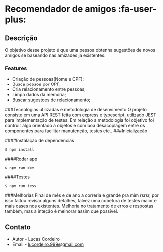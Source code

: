 Recomendador de amigos :fa-user-plus:
=============

## Descrição
O objetivo desse projeto é que uma pessoa obtenha sugestões de novos
amigos se baseando nas amizades já existentes.

### Features

- Criação de pessoas(Nome e CPF);
- Busca pessoa por CPF;
- Cria relacionamento entre pessoas;
- Limpa dados da memória;
- Buscar sugestoes de relacionamento;

###Tecnologias utilizadas e metodologia de desenvimento
O projeto consiste em uma API REST feita com express e typescript, utilizado JEST para implementação de testes.
Em relação a metodologia foi objetivo foi contruir algo orientado a objetos e com boa desacoplagem entre os componentes para facilitar manutenção, testes etc..
###Inicialização

####Instalação de dependencias

`$ npm install`


####Rodar app

`$ npm run dev`

####Testes

`$ npm run tess`

###Melhorias
Final de mês e de ano a correria é grande pra mim rsrsr, por isso faltou revisar alguns detalhes, talvez uma cobetura de testes maior e mais cases nos existentes. Melhoria no tratamento de erros e respostas também, mas a inteção é melhorar assim que possível.
## Contato

- Autor - Lucas Cordeiro
- Email - [lucordeiro.999@gmail.com](mailto:lucordeiro.999@gmail.com)
